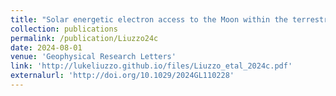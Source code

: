 ```yaml
---
title: "Solar energetic electron access to the Moon within the terrestrial magnetotail and shadowing by the lunar surface"
collection: publications
permalink: /publication/Liuzzo24c
date: 2024-08-01
venue: 'Geophysical Research Letters'
link: 'http://lukeliuzzo.github.io/files/Liuzzo_etal_2024c.pdf'
externalurl: 'http://doi.org/10.1029/2024GL110228'
---
```

